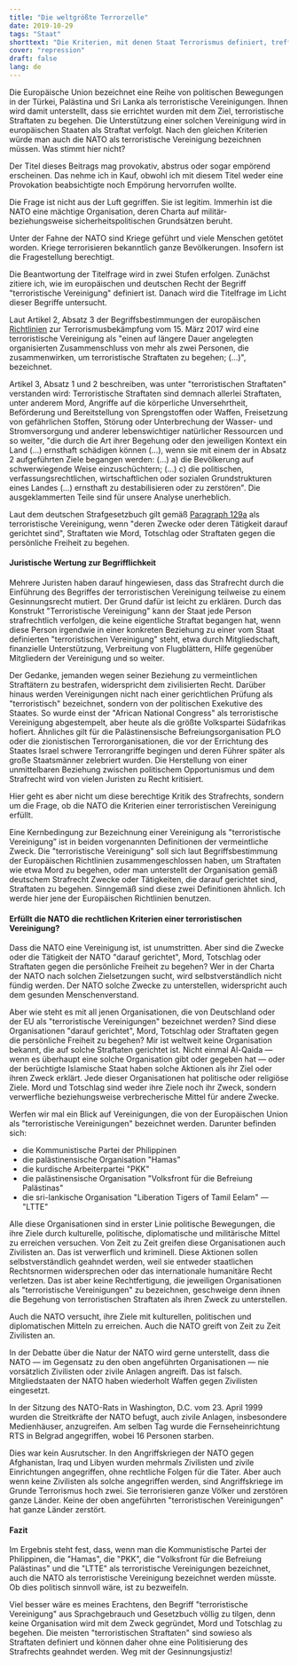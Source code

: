 ```yaml
---
title: "Die weltgrößte Terrorzelle"
date: 2019-10-29
tags: "Staat"
shorttext: "Die Kriterien, mit denen Staat Terrorismus definiert, treffen weitgehend auf die NATO zu."
cover: "repression"
draft: false
lang: de
---
```


Die Europäische Union bezeichnet eine Reihe von politischen Bewegungen in der Türkei, Palästina und Sri Lanka als terroristische Vereinigungen. Ihnen wird damit unterstellt, dass sie errichtet wurden mit dem Ziel, terroristische Straftaten zu begehen. Die Unterstützung einer solchen Vereinigung wird in europäischen Staaten als Straftat verfolgt. Nach den gleichen Kriterien würde man auch die NATO als terroristische Vereinigung bezeichnen müssen. Was stimmt hier nicht?

Der Titel dieses Beitrags mag provokativ, abstrus oder sogar empörend erscheinen. Das nehme ich in Kauf, obwohl ich mit diesem Titel weder eine Provokation beabsichtigte noch Empörung hervorrufen wollte.

Die Frage ist nicht aus der Luft gegriffen. Sie ist legitim. Immerhin ist die NATO eine mächtige Organisation, deren Charta auf militär- beziehungsweise sicherheitspolitischen Grundsätzen beruht.

Unter der Fahne der NATO sind Kriege geführt und viele Menschen getötet worden. Kriege terrorisieren bekanntlich ganze Bevölkerungen. Insofern ist die Fragestellung berechtigt.

Die Beantwortung der Titelfrage wird in zwei Stufen erfolgen. Zunächst zitiere ich, wie im europäischen und deutschen Recht der Begriff "terroristische Vereinigung" definiert ist. Danach wird die Titelfrage im Licht dieser Begriffe untersucht.

Laut Artikel 2, Absatz 3 der Begriffsbestimmungen der europäischen [Richtlinien](https://eur-lex.europa.eu/LexUriServ/LexUriServ.do?uri=CELEX:32017L0541:DE:HTML#d1e584-6-1 "RICHTLINIE (EU) 2017/541 DES EUROPÄISCHEN PARLAMENTS UND DES RATES") zur Terrorismusbekämpfung vom 15. März 2017 wird eine terroristische Vereinigung als "einen auf längere Dauer angelegten organisierten Zusammenschluss von mehr als zwei Personen, die zusammenwirken, um terroristische Straftaten zu begehen; (…)", bezeichnet.

Artikel 3, Absatz 1 und 2 beschreiben, was unter "terroristischen Straftaten" verstanden wird: Terroristische Straftaten sind demnach allerlei Straftaten, unter anderem Mord, Angriffe auf die körperliche Unversehrtheit, Beförderung und Bereitstellung von Sprengstoffen oder Waffen, Freisetzung von gefährlichen Stoffen, Störung oder Unterbrechung der Wasser- und Stromversorgung und anderer lebenswichtiger natürlicher Ressourcen und so weiter, "die durch die Art ihrer Begehung oder den jeweiligen Kontext ein Land (...) ernsthaft schädigen können (...), wenn sie mit einem der in Absatz 2 aufgeführten Ziele begangen werden: (…) a) die Bevölkerung auf schwerwiegende Weise einzuschüchtern; (…) c) die politischen, verfassungsrechtlichen, wirtschaftlichen oder sozialen Grundstrukturen eines Landes (...) ernsthaft zu destabilisieren oder zu zerstören". Die ausgeklammerten Teile sind für unsere Analyse unerheblich.

Laut dem deutschen Strafgesetzbuch gilt gemäß [Paragraph 129a](https://dejure.org/gesetze/StGB/129a.html "§ 129a - Bildung terroristischer Vereinigungen") als terroristische Vereinigung, wenn "deren Zwecke oder deren Tätigkeit darauf gerichtet sind", Straftaten wie Mord, Totschlag oder Straftaten gegen die persönliche Freiheit zu begehen.

#### Juristische Wertung zur Begrifflichkeit

Mehrere Juristen haben darauf hingewiesen, dass das Strafrecht durch die Einführung des Begriffes der terroristischen Vereinigung teilweise zu einem Gesinnungsrecht mutiert. Der Grund dafür ist leicht zu erklären. Durch das Konstrukt "Terroristische Vereinigung" kann der Staat jede Person strafrechtlich verfolgen, die keine eigentliche Straftat begangen hat, wenn diese Person irgendwie in einer konkreten Beziehung zu einer vom Staat definierten "terroristischen Vereinigung" steht, etwa durch Mitgliedschaft, finanzielle Unterstützung, Verbreitung von Flugblättern, Hilfe gegenüber Mitgliedern der Vereinigung und so weiter.

Der Gedanke, jemanden wegen seiner Beziehung zu vermeintlichen Straftätern zu bestrafen, widerspricht dem zivilisierten Recht. Darüber hinaus werden Vereinigungen nicht nach einer gerichtlichen Prüfung als "terroristisch" bezeichnet, sondern von der politischen Exekutive des Staates. So wurde einst der "African National Congress" als terroristische Vereinigung abgestempelt, aber heute als die größte Volkspartei Südafrikas hofiert. Ähnliches gilt für die Palästinensische Befreiungsorganisation PLO oder die zionistischen Terrororganisationen, die vor der Errichtung des Staates Israel schwere Terrorangriffe begingen und deren Führer später als große Staatsmänner zelebriert wurden. Die Herstellung von einer unmittelbaren Beziehung zwischen politischem Opportunismus und dem Strafrecht wird von vielen Juristen zu Recht kritisiert.

Hier geht es aber nicht um diese berechtige Kritik des Strafrechts, sondern um die Frage, ob die NATO die Kriterien einer terroristischen Vereinigung erfüllt.

Eine Kernbedingung zur Bezeichnung einer Vereinigung als "terroristische Vereinigung” ist in beiden vorgenannten Definitionen der vermeintliche Zweck. Die "terroristische Vereinigung" soll sich laut Begriffsbestimmung der Europäischen Richtlinien zusammengeschlossen haben, um Straftaten wie etwa Mord zu begehen, oder man unterstellt der Organisation gemäß deutschem Strafrecht Zwecke oder Tätigkeiten, die darauf gerichtet sind, Straftaten zu begehen. Sinngemäß sind diese zwei Definitionen ähnlich. Ich werde hier jene der Europäischen Richtlinien benutzen.

#### Erfüllt die NATO die rechtlichen Kriterien einer terroristischen Vereinigung?

Dass die NATO eine Vereinigung ist, ist unumstritten. Aber sind die Zwecke oder die Tätigkeit der NATO "darauf gerichtet", Mord, Totschlag oder Straftaten gegen die persönliche Freiheit zu begehen? Wer in der Charta der NATO nach solchen Zielsetzungen sucht, wird selbstverständlich nicht fündig werden. Der NATO solche Zwecke zu unterstellen, widerspricht auch dem gesunden Menschenverstand.

Aber wie steht es mit all jenen Organisationen, die von Deutschland oder der EU als "terroristische Vereinigungen" bezeichnet werden? Sind diese Organisationen "darauf gerichtet", Mord, Totschlag oder Straftaten gegen die persönliche Freiheit zu begehen? Mir ist weltweit keine Organisation bekannt, die auf solche Straftaten gerichtet ist. Nicht einmal Al-Qaida — wenn es überhaupt eine solche Organisation gibt oder gegeben hat — oder der berüchtigte Islamische Staat haben solche Aktionen als ihr Ziel oder ihren Zweck erklärt. Jede dieser Organisationen hat politische oder religiöse Ziele. Mord und Totschlag sind weder ihre Ziele noch ihr Zweck, sondern verwerfliche beziehungsweise verbrecherische Mittel für andere Zwecke.

Werfen wir mal ein Blick auf Vereinigungen, die von der Europäischen Union als "terroristische Vereinigungen" bezeichnet werden. Darunter befinden sich:

  - die Kommunistische Partei der Philippinen
  - die palästinensische Organisation "Hamas"
  - die kurdische Arbeiterpartei "PKK"
  - die palästinensische Organisation "Volksfront für die Befreiung Palästinas"
  - die sri-lankische Organisation "Liberation Tigers of Tamil Eelam" — "LTTE"
  
Alle diese Organisationen sind in erster Linie politische Bewegungen, die ihre Ziele durch kulturelle, politische, diplomatische und militärische Mittel zu erreichen versuchen. Von Zeit zu Zeit greifen diese Organisationen auch Zivilisten an. Das ist verwerflich und kriminell. Diese Aktionen sollen selbstverständlich geahndet werden, weil sie entweder staatlichen Rechtsnormen widersprechen oder das internationale humanitäre Recht verletzen. Das ist aber keine Rechtfertigung, die jeweiligen Organisationen als "terroristische Vereinigungen" zu bezeichnen, geschweige denn ihnen die Begehung von terroristischen Straftaten als ihren Zweck zu unterstellen.

Auch die NATO versucht, ihre Ziele mit kulturellen, politischen und diplomatischen Mitteln zu erreichen. Auch die NATO greift von Zeit zu Zeit Zivilisten an.

In der Debatte über die Natur der NATO wird gerne unterstellt, dass die NATO — im Gegensatz zu den oben angeführten Organisationen — nie vorsätzlich Zivilisten oder zivile Anlagen angreift. Das ist falsch. Mitgliedstaaten der NATO haben wiederholt Waffen gegen Zivilisten eingesetzt.

In der Sitzung des NATO-Rats in Washington, D.C. vom 23. April 1999 wurden die Streitkräfte der NATO befugt, auch zivile Anlagen, insbesondere Medienhäuser, anzugreifen. Am selben Tag wurde die Fernseheinrichtung RTS in Belgrad angegriffen, wobei 16 Personen starben.

Dies war kein Ausrutscher. In den Angriffskriegen der NATO gegen Afghanistan, Iraq und Libyen wurden mehrmals Zivilisten und zivile Einrichtungen angegriffen, ohne rechtliche Folgen für die Täter. Aber auch wenn keine Zivilisten als solche angegriffen werden, sind Angriffskriege im Grunde Terrorismus hoch zwei. Sie terrorisieren ganze Völker und zerstören ganze Länder. Keine der oben angeführten "terroristischen Vereinigungen" hat ganze Länder zerstört.

#### Fazit

Im Ergebnis steht fest, dass, wenn man die Kommunistische Partei der Philippinen, die "Hamas", die "PKK", die "Volksfront für die Befreiung Palästinas" und die "LTTE" als terroristische Vereinigungen bezeichnet, auch die NATO als terroristische Vereinigung bezeichnet werden müsste. Ob dies politisch sinnvoll wäre, ist zu bezweifeln.

Viel besser wäre es meines Erachtens, den Begriff "terroristische Vereinigung" aus Sprachgebrauch und Gesetzbuch völlig zu tilgen, denn keine Organisation wird mit dem Zweck gegründet, Mord und Totschlag zu begehen. Die meisten "terroristischen Straftaten" sind sowieso als Straftaten definiert und können daher ohne eine Politisierung des Strafrechts geahndet werden. Weg mit der Gesinnungsjustiz!
